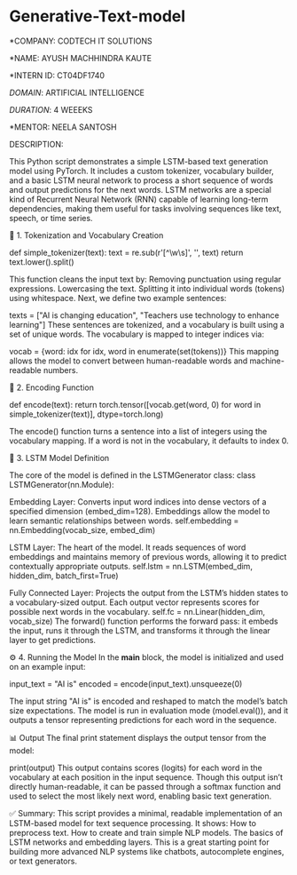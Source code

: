 # Generative-Text-model

*COMPANY: CODTECH IT SOLUTIONS

*NAME: AYUSH MACHHINDRA KAUTE

*INTERN ID: CT04DF1740

*DOMAIN*: ARTIFICIAL INTELLIGENCE

*DURATION*: 4 WEEEKS

*MENTOR: NEELA SANTOSH

DESCRIPTION:

This Python script demonstrates a simple LSTM-based text generation model using PyTorch. It includes a custom tokenizer, vocabulary builder, and a basic LSTM neural network to process a short sequence of words and output predictions for the next words. LSTM networks are a special kind of Recurrent Neural Network (RNN) capable of learning long-term dependencies, making them useful for tasks involving sequences like text, speech, or time series.

📜 1. Tokenization and Vocabulary Creation

def simple_tokenizer(text):
    text = re.sub(r'[^\w\s]', '', text)
    return text.lower().split()
    
This function cleans the input text by:
Removing punctuation using regular expressions.
Lowercasing the text.
Splitting it into individual words (tokens) using whitespace.
Next, we define two example sentences:


texts = ["AI is changing education", "Teachers use technology to enhance learning"]
These sentences are tokenized, and a vocabulary is built using a set of unique words. The vocabulary is mapped to integer indices via:


vocab = {word: idx for idx, word in enumerate(set(tokens))}
This mapping allows the model to convert between human-readable words and machine-readable numbers.

🔢 2. Encoding Function

def encode(text):
    return torch.tensor([vocab.get(word, 0) for word in simple_tokenizer(text)], dtype=torch.long)
    
The encode() function turns a sentence into a list of integers using the vocabulary mapping. If a word is not in the vocabulary, it defaults to index 0.

🧠 3. LSTM Model Definition

The core of the model is defined in the LSTMGenerator class:
class LSTMGenerator(nn.Module):

Embedding Layer: Converts input word indices into dense vectors of a specified dimension (embed_dim=128). Embeddings allow the model to learn semantic relationships between words.
self.embedding = nn.Embedding(vocab_size, embed_dim)

LSTM Layer: The heart of the model. It reads sequences of word embeddings and maintains memory of previous words, allowing it to predict contextually appropriate outputs.
self.lstm = nn.LSTM(embed_dim, hidden_dim, batch_first=True)

Fully Connected Layer: Projects the output from the LSTM’s hidden states to a vocabulary-sized output. Each output vector represents scores for possible next words in the vocabulary.
self.fc = nn.Linear(hidden_dim, vocab_size)
The forward() function performs the forward pass: it embeds the input, runs it through the LSTM, and transforms it through the linear layer to get predictions.

⚙️ 4. Running the Model
In the __main__ block, the model is initialized and used on an example input:

input_text = "AI is"
encoded = encode(input_text).unsqueeze(0)

The input string "AI is" is encoded and reshaped to match the model’s batch size expectations.
The model is run in evaluation mode (model.eval()), and it outputs a tensor representing predictions for each word in the sequence.

📊 Output
The final print statement displays the output tensor from the model:

print(output)
This output contains scores (logits) for each word in the vocabulary at each position in the input sequence. Though this output isn’t directly human-readable, it can be passed through a softmax function and used to select the most likely next word, enabling basic text generation.

✅ Summary:
This script provides a minimal, readable implementation of an LSTM-based model for text sequence processing. It shows:
How to preprocess text.
How to create and train simple NLP models.
The basics of LSTM networks and embedding layers.
This is a great starting point for building more advanced NLP systems like chatbots, autocomplete engines, or text generators.

